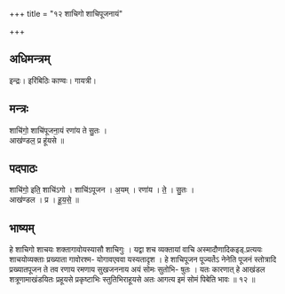 +++
title = "१२ शाचिगो शाचिपूजनायं"

+++
## अधिमन्त्रम्
इन्द्रः। इरिंबिठिः काण्वः। गायत्री।

## मन्त्रः
शाचि॑गो॒ शाचि॑पूजना॒यं रणा॑य ते सु॒तः ।  
आख॑ण्डल॒ प्र हू॑यसे ॥

## पदपाठः
शाचि॑गो॒ इति॒ शाचि॑ऽगो । शाचि॑ऽपूजन । अ॒यम् । रणा॑य । ते॒ । सु॒तः ।  
आख॑ण्डल । प्र । हू॒य॒से॒ ॥

## भाष्यम्
हे शाचिगो शाचयः शक्तागावोयस्यासौ शाचिगुः । यद्वा शच व्यक्तायां वाचि अस्मादौणादिकइड्.प्रत्ययः शाचयोव्यक्ताः प्रख्याता गावोरश्म- योगावएववा यस्यतादृश । हे शाचिपूजन पूज्यते॓ऽ नेनेति पूजनं स्तोत्रादि प्रख्यातपूजन ते तव रणाय रमणाय सुखजननाय अयं सोमः सुतोभि- षुतः । यतः कारणात् हे आखंडल शत्रूणामाखंडयितः प्रहूयसे प्रकृष्टाभिः स्तुतिभिराहूयसे अतः आगत्य इमं सोमं पिबेति भावः ॥ १२ ॥